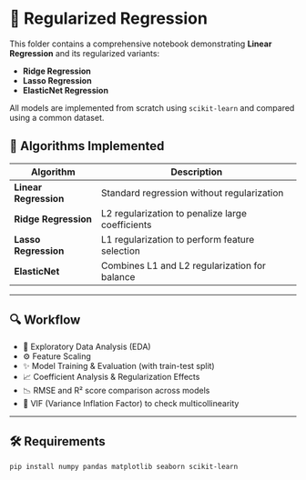 # 📘 Regularized Regression

This folder contains a comprehensive notebook demonstrating **Linear Regression** and its regularized variants:
- **Ridge Regression**
- **Lasso Regression**
- **ElasticNet Regression**

All models are implemented from scratch using `scikit-learn` and compared using a common dataset.

## 🧠 Algorithms Implemented

| Algorithm        | Description |
|------------------|-------------|
| **Linear Regression** | Standard regression without regularization |
| **Ridge Regression** | L2 regularization to penalize large coefficients |
| **Lasso Regression** | L1 regularization to perform feature selection |
| **ElasticNet** | Combines L1 and L2 regularization for balance |

---

## 🔍 Workflow

- 📌 Exploratory Data Analysis (EDA)  
- ⚙️ Feature Scaling  
- ✨ Model Training & Evaluation (with train-test split)  
- 📈 Coefficient Analysis & Regularization Effects  
- 📉 RMSE and R² score comparison across models  
- 🔎 VIF (Variance Inflation Factor) to check multicollinearity  

---

## 🛠 Requirements

```bash
pip install numpy pandas matplotlib seaborn scikit-learn
